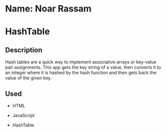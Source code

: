 # Name: Noar Rassam

# HashTable

## Description

Hash tables are a quick way to implement associative arrays or key-value pair assignments. This app gets the key string of a value, then converts it to an integer where it is hashed by the hash function and then gets back the value of the given key.

## Used

- HTML

- JavaScript

- HashTable
